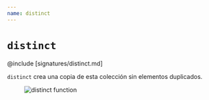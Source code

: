 ```yaml
---
name: distinct
---
```


# `distinct`

@include [signatures/distinct.md]

`distinct` crea una copia de esta colección sin elementos duplicados.

<figure class="diagram">
  <img src="../images/distinct.svg" alt="distinct function">
  <!-- <figcaption class="diagram-desc"></figcaption> -->
</figure>
